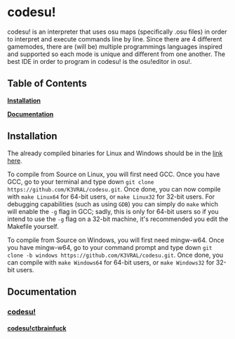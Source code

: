 # codesu!
codesu! is an interpreter that uses osu maps (specifically .osu files) in order to interpret and execute commands line by line. Since there are 4 different gamemodes, there are (will be) multiple programmings languages inspired and supported so each mode is unique and different from one another. The best IDE in order to program in codesu! is the osu!editor in osu!.

## Table of Contents

**[Installation](#install)**

**[Documentation](#doc)**

<a name='install'></a>
## Installation
The already compiled binaries for Linux and Windows should be in the [link here](https://github.com/K3VRAL/codesu/releases).

To compile from Source on Linux, you will first need GCC. Once you have GCC, go to your terminal and type down `git clone https://github.com/K3VRAL/codesu.git`. Once done, you can now compile with `make Linux64` for 64-bit users, or `make Linux32` for 32-bit users. For debugging capabilities (such as using `GDB`) you can simply do `make` which will enable the `-g` flag in GCC; sadly, this is only for 64-bit users so if you intend to use the `-g` flag on a 32-bit machine, it's recommended you edit the Makefile yourself.

To compile from Source on Windows, you will first need mingw-w64. Once you have mingw-w64, go to your command prompt and type down `git clone -b windows https://github.com/K3VRAL/codesu.git`. Once done, you can compile with `make Windows64` for 64-bit users, or `make Windows32` for 32-bit users.

<a name='doc'></a>
## Documentation
### [codesu!](./doc/codesu.md)
#### [codesu!ctbrainfuck](./doc/ctbrainfuck.md)